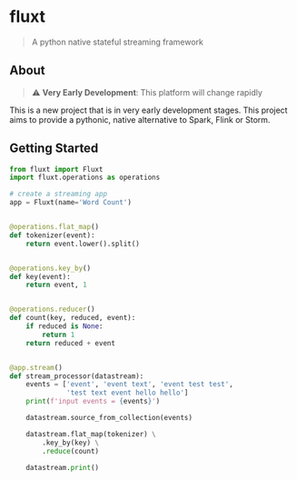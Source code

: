 # fluxt

> A python native stateful streaming framework

## About

> :warning: **Very Early Development**: This platform will change rapidly

This is a new project that is in very early development stages. This project aims to provide a pythonic, native alternative to Spark, Flink or Storm. 

## Getting Started

```python
from fluxt import Fluxt
import fluxt.operations as operations

# create a streaming app
app = Fluxt(name='Word Count')


@operations.flat_map()
def tokenizer(event):
    return event.lower().split()


@operations.key_by()
def key(event):
    return event, 1


@operations.reducer()
def count(key, reduced, event):
    if reduced is None:
        return 1
    return reduced + event


@app.stream()
def stream_processor(datastream):
    events = ['event', 'event text', 'event test test',
              'test text event hello hello']
    print(f'input events = {events}')

    datastream.source_from_collection(events)

    datastream.flat_map(tokenizer) \
        .key_by(key) \
        .reduce(count)

    datastream.print()

```